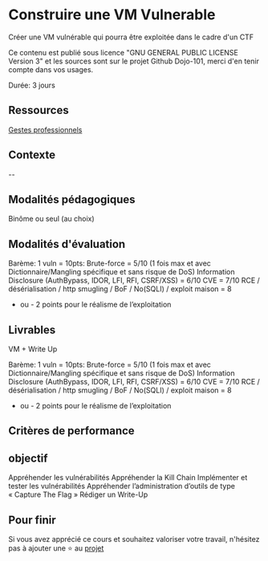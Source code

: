 # Construire une VM Vulnerable

Créer une VM vulnérable qui pourra être exploitée dans le cadre d'un CTF

Ce contenu est publié sous licence "GNU GENERAL PUBLIC LICENSE Version 3" et les sources sont sur le projet Github Dojo-101, merci d'en tenir compte dans vos usages.

Durée: 3 jours

## Ressources

[Gestes professionnels](https://github.com/Aif4thah/Dojo-101)

## Contexte

--

## Modalités pédagogiques

Binôme ou seul (au choix)

## Modalités d'évaluation

Barème: 1 vuln = 10pts:
Brute-force = 5/10 (1 fois max et avec Dictionnaire/Mangling spécifique et sans risque de DoS)
Information Disclosure (AuthBypass, IDOR, LFI, RFI, CSRF/XSS) = 6/10
CVE = 7/10
RCE / désérialisation / http smugling / BoF / No(SQLI) / exploit maison = 8
+ ou - 2 points pour le réalisme de l’exploitation


## Livrables

VM + Write Up

Barème: 1 vuln = 10pts:
Brute-force = 5/10 (1 fois max et avec Dictionnaire/Mangling spécifique et sans risque de DoS)
Information Disclosure (AuthBypass, IDOR, LFI, RFI, CSRF/XSS) = 6/10
CVE = 7/10
RCE / désérialisation / http smugling / BoF / No(SQLI) / exploit maison = 8
+ ou - 2 points pour le réalisme de l’exploitation


## Critères de performance

## objectif 

Appréhender les vulnérabilités
Appréhender la Kill Chain
Implémenter et tester les vulnérabilités
Appréhender l’administration d’outils de type « Capture The Flag »
Rédiger un Write-Up


## Pour finir

Si vous avez apprécié ce cours et souhaitez valoriser votre travail, n'hésitez pas à ajouter une ⭐ au [projet](https://github.com/Aif4thah/Dojo-101)